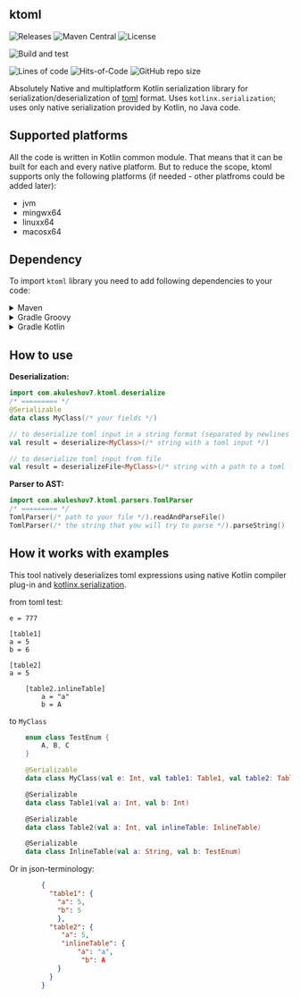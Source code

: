 ## ktoml 

![Releases](https://img.shields.io/github/v/release/akuleshov7/ktoml)
![Maven Central](https://img.shields.io/maven-central/v/com.akuleshov7/ktoml-core)
![License](https://img.shields.io/github/license/akuleshov7/ktoml)

![Build and test](https://github.com/akuleshov7/ktoml/actions/workflows/build_and_test.yml/badge.svg?branch=main)

![Lines of code](https://img.shields.io/tokei/lines/github/akuleshov7/ktoml)
![Hits-of-Code](https://hitsofcode.com/github/akuleshov7/ktoml?branch=main)
![GitHub repo size](https://img.shields.io/github/repo-size/akuleshov7/ktoml)

Absolutely Native and multiplatform Kotlin serialization library for serialization/deserialization of [toml](https://toml.io/en/) format. Uses `kotlinx.serialization`; uses only native serialization provided by Kotlin, no Java code.

## Supported platforms

All the code is written in Kotlin common module. That means that it can be built for each and every native platform. But to reduce the scope, ktoml supports only the following platforms (if needed - other platfroms could be added later):
 - jvm
 - mingwx64
 - linuxx64
 - macosx64


## Dependency
To import `ktoml` library you need to add following dependencies to your code: 

<details>
<summary>Maven</summary>

```pom
<dependency>
  <groupId>com.akuleshov7</groupId>
  <artifactId>ktoml-core</artifactId>
  <version>0.2.2</version>
</dependency>
```
</details>

<details>
<summary>Gradle Groovy</summary>

```groovy
implementation 'com.akuleshov7:ktoml-core:0.2.2'
```
</details>

<details>
<summary>Gradle Kotlin</summary>

```kotlin
implementation("com.akuleshov7:ktoml-core:0.2.2")
```
</details>

## How to use

**Deserialization:**
```kotlin
import com.akuleshov7.ktoml.deserialize
/* ========= */
@Serializable
data class MyClass(/* your fields */)

// to deserialize toml input in a string format (separated by newlines '\n')
val result = deserialize<MyClass>(/* string with a toml input */)

// to deserialize toml input from file
val result = deserializeFile<MyClass>(/* string with a path to a toml file */)
```

**Parser to AST:**
```kotlin
import com.akuleshov7.ktoml.parsers.TomlParser
/* ========= */
TomlParser(/* path to your file */).readAndParseFile()
TomlParser(/* the string that you will try to parse */).parseString()
```

## How it works with examples

This tool natively deserializes toml expressions using native Kotlin compiler plug-in and [kotlinx.serialization](https://github.com/Kotlin/kotlinx.serialization/blob/master/docs/serialization-guide.md).

from toml test:
```text
e = 777

[table1]
a = 5
b = 6

[table2]
a = 5

    [table2.inlineTable]
        a = "a"
        b = A
```

to `MyClass`
```kotlin
    enum class TestEnum {
        A, B, C
    }

    @Serializable
    data class MyClass(val e: Int, val table1: Table1, val table2: Table2)

    @Serializable
    data class Table1(val a: Int, val b: Int)

    @Serializable
    data class Table2(val a: Int, val inlineTable: InlineTable)

    @Serializable
    data class InlineTable(val a: String, val b: TestEnum)
```

Or in json-terminology:
```json
        {
          "table1": {
            "a": 5,
            "b": 5
            },
          "table2": {
             "a": 5,
             "inlineTable": {
                 "a": "a",
                  "b": A
            }
          }
        }
``` 
